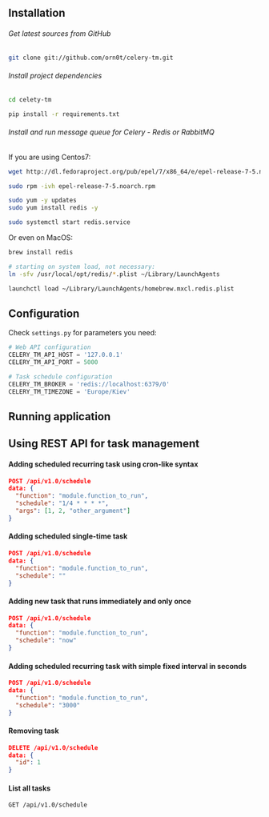 Installation 
------------

###### Get latest sources from GitHub

```bash
git clone git://github.com/orn0t/celery-tm.git
```

###### Install project dependencies 

```bash
cd celety-tm

pip install -r requirements.txt
```

###### Install and run message queue for Celery - Redis or RabbitMQ
 
If you are using Centos7:
```bash
wget http://dl.fedoraproject.org/pub/epel/7/x86_64/e/epel-release-7-5.noarch.rpm

sudo rpm -ivh epel-release-7-5.noarch.rpm

sudo yum -y updates
sudo yum install redis -y

sudo systemctl start redis.service
``` 
 
Or even on MacOS:
```bash
brew install redis

# starting on system load, not necessary:  
ln -sfv /usr/local/opt/redis/*.plist ~/Library/LaunchAgents

launchctl load ~/Library/LaunchAgents/homebrew.mxcl.redis.plist
```


Configuration
--------------

Check `settings.py` for parameters you need:
  
```python
# Web API configuration
CELERY_TM_API_HOST = '127.0.0.1'
CELERY_TM_API_PORT = 5000

# Task schedule configuration
CELERY_TM_BROKER = 'redis://localhost:6379/0'
CELERY_TM_TIMEZONE = 'Europe/Kiev'
```

Running application
-------------------




Using REST API for task management
----------------------------------

#### Adding scheduled recurring task using cron-like syntax

```json
POST /api/v1.0/schedule
data: {
  "function": "module.function_to_run",
  "schedule": "1/4 * * * *",
  "args": [1, 2, "other_argument"]
}
```   

#### Adding scheduled single-time task

```json
POST /api/v1.0/schedule
data: {
  "function": "module.function_to_run",
  "schedule": ""
}
```
 
#### Adding new task that runs immediately and only once  
 
```json
POST /api/v1.0/schedule
data: {
  "function": "module.function_to_run",
  "schedule": "now"
}
```

#### Adding scheduled recurring task with simple fixed interval in seconds

```json
POST /api/v1.0/schedule
data: {
  "function": "module.function_to_run",
  "schedule": "3000"
}
```

#### Removing task

```json
DELETE /api/v1.0/schedule
data: {
  "id": 1
}
```

#### List all tasks

```
GET /api/v1.0/schedule
```